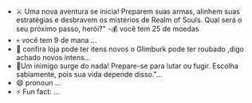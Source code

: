- ⚔️ Uma nova aventura se inicia! Preparem suas armas, alinhem suas estratégias e desbravem os mistérios de Realm of Souls. Qual será o seu próximo passo, herói?"
-💰 você tem 25 de moedas 
- 💀 você tem 9  de mana ...
- 🏪 confira loja pode ter itens novos o Glimburk pode ter roubado ,digo achado novos intens...
-  👹Um inimigo surge do nada! Prepare-se para lutar ou fugir. Escolha sabiamente, pois sua vida depende disso."...
- 😄 pronoun  ...
- ⚡ Fun fact: ...

<!---
Ycro683/Ycro683 is a ✨ special ✨ repository because its `README.md` (this file) appears on your GitHub profile.
You can click the Preview link to take a look at your changes.
--->
